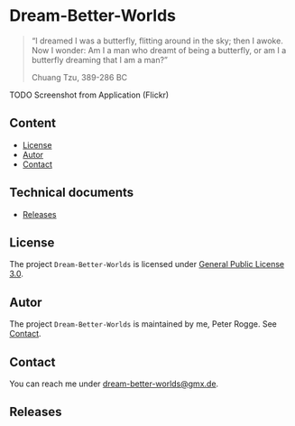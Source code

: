 Dream-Better-Worlds
===================

> “I dreamed I was a butterfly, flitting around in the sky; then I awoke. Now I 
> wonder: Am I a man who dreamt of being a butterfly, or am I a butterfly dreaming 
> that I am a man?”
> 
> Chuang Tzu, 389-286 BC


TODO Screenshot from Application (Flickr)



Content
-------
* [License](#License)
* [Autor](#Autor)
* [Contact](#Contact)


Technical documents
-------------------
* [Releases](#Releases)



[//]: # (Content)
License<a name="License" />
-------

The project `Dream-Better-Worlds` is licensed under [General Public License 3.0].



Autor<a name="Autor" />
-----

The project `Dream-Better-Worlds` is maintained by me, Peter Rogge. See [Contact](#Contact).



[//]: # (Technical documents)
Contact<a name="Contact" />
-------

You can reach me under <dream-better-worlds@gmx.de>.



Releases<a name="Releases" />
--------



[//]: # (Links)
[General Public License 3.0]:http://www.gnu.org/licenses/gpl-3.0.en.html
